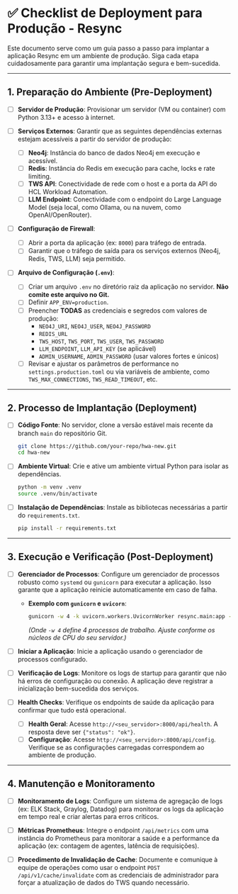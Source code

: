 # ✅ Checklist de Deployment para Produção - Resync

Este documento serve como um guia passo a passo para implantar a aplicação Resync em um ambiente de produção. Siga cada etapa cuidadosamente para garantir uma implantação segura e bem-sucedida.

---

## 1. Preparação do Ambiente (Pre-Deployment)

- [ ] **Servidor de Produção**: Provisionar um servidor (VM ou container) com Python 3.13+ e acesso à internet.

- [ ] **Serviços Externos**: Garantir que as seguintes dependências externas estejam acessíveis a partir do servidor de produção:
  - [ ] **Neo4j**: Instância do banco de dados Neo4j em execução e acessível.
  - [ ] **Redis**: Instância do Redis em execução para cache, locks e rate limiting.
  - [ ] **TWS API**: Conectividade de rede com o host e a porta da API do HCL Workload Automation.
  - [ ] **LLM Endpoint**: Conectividade com o endpoint do Large Language Model (seja local, como Ollama, ou na nuvem, como OpenAI/OpenRouter).

- [ ] **Configuração de Firewall**:
  - [ ] Abrir a porta da aplicação (ex: `8000`) para tráfego de entrada.
  - [ ] Garantir que o tráfego de saída para os serviços externos (Neo4j, Redis, TWS, LLM) seja permitido.

- [ ] **Arquivo de Configuração (`.env`)**:
  - [ ] Criar um arquivo `.env` no diretório raiz da aplicação no servidor. **Não comite este arquivo no Git.**
  - [ ] Definir `APP_ENV=production`.
  - [ ] Preencher **TODAS** as credenciais e segredos com valores de produção:
    - `NEO4J_URI`, `NEO4J_USER`, `NEO4J_PASSWORD`
    - `REDIS_URL`
    - `TWS_HOST`, `TWS_PORT`, `TWS_USER`, `TWS_PASSWORD`
    - `LLM_ENDPOINT`, `LLM_API_KEY` (se aplicável)
    - `ADMIN_USERNAME`, `ADMIN_PASSWORD` (usar valores fortes e únicos)
  - [ ] Revisar e ajustar os parâmetros de performance no `settings.production.toml` ou via variáveis de ambiente, como `TWS_MAX_CONNECTIONS`, `TWS_READ_TIMEOUT`, etc.

---

## 2. Processo de Implantação (Deployment)

- [ ] **Código Fonte**: No servidor, clone a versão estável mais recente da branch `main` do repositório Git.
  ```bash
  git clone https://github.com/your-repo/hwa-new.git
  cd hwa-new
  ```

- [ ] **Ambiente Virtual**: Crie e ative um ambiente virtual Python para isolar as dependências.
  ```bash
  python -m venv .venv
  source .venv/bin/activate
  ```

- [ ] **Instalação de Dependências**: Instale as bibliotecas necessárias a partir do `requirements.txt`.
  ```bash
  pip install -r requirements.txt
  ```

---

## 3. Execução e Verificação (Post-Deployment)

- [ ] **Gerenciador de Processos**: Configure um gerenciador de processos robusto como `systemd` ou `gunicorn` para executar a aplicação. Isso garante que a aplicação reinicie automaticamente em caso de falha.
  - **Exemplo com `gunicorn` e `uvicorn`**:
    ```bash
    gunicorn -w 4 -k uvicorn.workers.UvicornWorker resync.main:app --bind 0.0.0.0:8000
    ```
    *(Onde `-w 4` define 4 processos de trabalho. Ajuste conforme os núcleos de CPU do seu servidor.)*

- [ ] **Iniciar a Aplicação**: Inicie a aplicação usando o gerenciador de processos configurado.

- [ ] **Verificação de Logs**: Monitore os logs de startup para garantir que não há erros de configuração ou conexão. A aplicação deve registrar a inicialização bem-sucedida dos serviços.

- [ ] **Health Checks**: Verifique os endpoints de saúde da aplicação para confirmar que tudo está operacional.
  - [ ] **Health Geral**: Acesse `http://<seu_servidor>:8000/api/health`. A resposta deve ser `{"status": "ok"}`.
  - [ ] **Configuração**: Acesse `http://<seu_servidor>:8000/api/config`. Verifique se as configurações carregadas correspondem ao ambiente de produção.

---

## 4. Manutenção e Monitoramento

- [ ] **Monitoramento de Logs**: Configure um sistema de agregação de logs (ex: ELK Stack, Graylog, Datadog) para monitorar os logs da aplicação em tempo real e criar alertas para erros críticos.

- [ ] **Métricas Prometheus**: Integre o endpoint `/api/metrics` com uma instância do Prometheus para monitorar a saúde e a performance da aplicação (ex: contagem de agentes, latência de requisições).

- [ ] **Procedimento de Invalidação de Cache**: Documente e comunique à equipe de operações como usar o endpoint `POST /api/v1/cache/invalidate` com as credenciais de administrador para forçar a atualização de dados do TWS quando necessário.